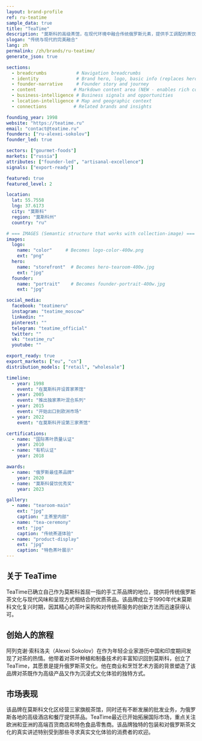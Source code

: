 ```yaml
---
layout: brand-profile
ref: ru-teatime
sample_data: true
title: "TeaTime"
description: "莫斯科的高级茶馆，在现代环境中融合传统俄罗斯元素，提供手工调配的茶饮和独特的茶道体验。"
slogan: "传统与现代的完美融合"
lang: zh
permalink: /zh/brands/ru-teatime/
generate_json: true

sections:
  - breadcrumbs           # Navigation breadcrumbs
  - identity              # Brand hero, logo, basic info (replaces hero)
  - founder-narrative     # Founder story and journey
  - content              # Markdown content area (NEW - enables rich content)
  - business-intelligence # Business signals and opportunities
  - location-intelligence # Map and geographic context
  - connections          # Related brands and insights

founding_year: 1998
website: "https://teatime.ru"
email: "contact@teatime.ru"
founders: ["ru-alexei-sokolov"]
founder_led: true

sectors: ["gourmet-foods"]
markets: ["russia"]
attributes: ["founder-led", "artisanal-excellence"]
signals: ["export-ready"]

featured: true
featured_level: 2

location:
  lat: 55.7558
  lng: 37.6173
  city: "莫斯科"
  region: "莫斯科州"
  country: "ru"

# === IMAGES (Semantic structure that works with collection-image) ===
images:
  logo:
    name: "color"     # Becomes logo-color-400w.png
    ext: "png"
  hero:
    name: "storefront"  # Becomes hero-tearoom-400w.jpg
    ext: "jpg"
  founder:
    name: "portrait"    # Becomes founder-portrait-400w.jpg
    ext: "jpg"

social_media:
  facebook: "teatimeru"
  instagram: "teatime_moscow"
  linkedin: ""
  pinterest: ""
  telegram: "teatime_official"
  twitter: ""
  vk: "teatime_ru"
  youtube: ""

export_ready: true
export_markets: ["eu", "cn"]
distribution_models: ["retail", "wholesale"]

timeline:
  - year: 1998
    event: "在莫斯科开设首家茶馆"
  - year: 2005
    event: "推出独家茶叶混合系列"
  - year: 2015
    event: "开始出口到欧洲市场"
  - year: 2022
    event: "在莫斯科开设第三家茶馆"

certifications:
  - name: "国际茶叶质量认证"
    year: 2010
  - name: "有机认证"
    year: 2018

awards:
  - name: "俄罗斯最佳茶品牌"
    year: 2020
  - name: "莫斯科餐饮优秀奖"
    year: 2023

gallery:
  - name: "tearoom-main"
    ext: "jpg"
    caption: "主茶室内部"
  - name: "tea-ceremony"
    ext: "jpg"
    caption: "传统茶道体验"
  - name: "product-display"
    ext: "jpg"
    caption: "特色茶叶展示"
---
```


## 关于 TeaTime

TeaTime已确立自己作为莫斯科首屈一指的手工茶品牌的地位，提供将传统俄罗斯茶文化与现代风味和呈现方式相结合的优质茶品。该品牌成立于1990年代末莫斯科文化复兴时期，因其精心的茶叶采购和对传统茶服务的创新方法而迅速获得认可。

## 创始人的旅程

阿列克谢·索科洛夫（Alexei Sokolov）在作为年轻企业家游历中国和印度期间发现了对茶的热情。他带着对茶叶种植和制备技术的丰富知识回到莫斯科，创立了TeaTime，其愿景是提升俄罗斯茶文化。他在商业和烹饪艺术方面的背景塑造了该品牌对茶既作为高级产品又作为沉浸式文化体验的独特方式。

## 市场表现

该品牌在莫斯科文化区经营三家旗舰茶馆，同时还有不断发展的批发业务，为俄罗斯各地的高级酒店和餐厅提供茶品。TeaTime最近已开始拓展国际市场，重点关注欧洲和亚洲的高端百货商店和特色食品零售商。该品牌独特的包装和对俄罗斯茶文化的真实讲述特别受到那些寻求真实文化体验的消费者的欢迎。
